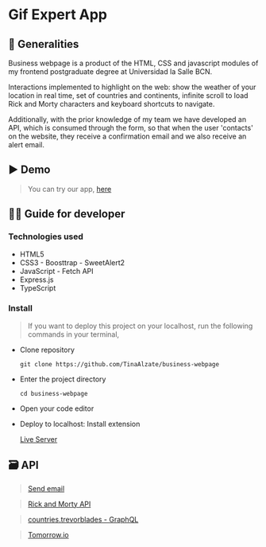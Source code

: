 # Gif Expert App

## :receipt: Generalities 

Business webpage is a product of the HTML, CSS and javascript modules of my frontend postgraduate degree at Universidad la Salle BCN. 

Interactions implemented to highlight on the web: show the weather of your location in real time, set of countries and continents, infinite scroll to load Rick and Morty characters and keyboard shortcuts to navigate.

Additionally, with the prior knowledge of my team we have developed an API, which is consumed through the form, so that when the user 'contacts' on the website, they receive a confirmation email and we also receive an alert email.

## :arrow_forward: Demo

> You can try our app, [here](https://giphys-expert-application.netlify.app/)

## :technologist: Guide for developer

### Technologies used

- HTML5
- CSS3 - Boosttrap - SweetAlert2
- JavaScript - Fetch API
- Express.js
- TypeScript

### Install
> If you want to deploy this project on your localhost, run the following commands in your terminal,

- Clone repository
  
  `git clone https://github.com/TinaAlzate/business-webpage`

- Enter the project directory

  `cd business-webpage`
  
- Open your code editor

- Deploy to localhost: Install extension
  
  [Live Server](https://marketplace.visualstudio.com/items?itemName=ritwickdey.LiveServer)

 ## :card_file_box: API

> [Send email](https://github.com/jarestrepot/servidorSalleForm)

> [Rick and Morty API](https://rickandmortyapi.com)

> [countries.trevorblades - GraphQL](https://countries.trevorblades.com/)

> [Tomorrow.io](https://api.tomorrow.io/v4/weather/forecast)
